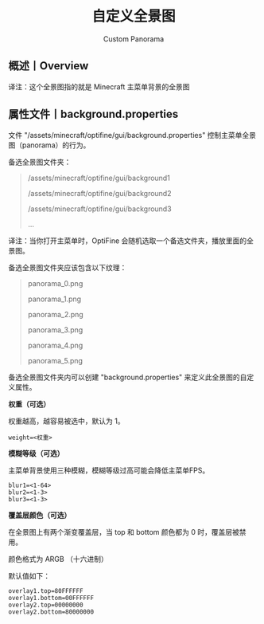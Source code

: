 <center><h1>自定义全景图</h1><p>Custom Panorama</p></center>

## 概述丨Overview

译注：这个全景图指的就是 Minecraft 主菜单背景的全景图



## 属性文件丨background.properties

文件 "/assets/minecraft/optifine/gui/background.properties" 控制主菜单全景图（panorama）的行为。

备选全景图文件夹：

> /assets/minecraft/optifine/gui/background1
>
> /assets/minecraft/optifine/gui/background2
>
> /assets/minecraft/optifine/gui/background3
>
> ...

译注：当你打开主菜单时，OptiFine 会随机选取一个备选文件夹，播放里面的全景图。

备选全景图文件夹应该包含以下纹理：

> panorama_0.png
>
> panorama_1.png
>
> panorama_2.png
>
> panorama_3.png
>
> panorama_4.png
>
> panorama_5.png

备选全景图文件夹内可以创建 "background.properties" 来定义此全景图的自定义属性。

**权重（可选）**

权重越高，越容易被选中，默认为 1。

```properties
weight=<权重> 
```



**模糊等级（可选）**

主菜单背景使用三种模糊，模糊等级过高可能会降低主菜单FPS。

```properties
blur1=<1-64>
blur2=<1-3>
blur3=<1-3>
```



**覆盖层颜色（可选）**

在全景图上有两个渐变覆盖层，当 top 和 bottom 颜色都为 0 时，覆盖层被禁用。

颜色格式为 ARGB （十六进制）

默认值如下：

```properties
overlay1.top=80FFFFFF
overlay1.bottom=00FFFFFF
overlay2.top=00000000
overlay2.bottom=80000000
```


